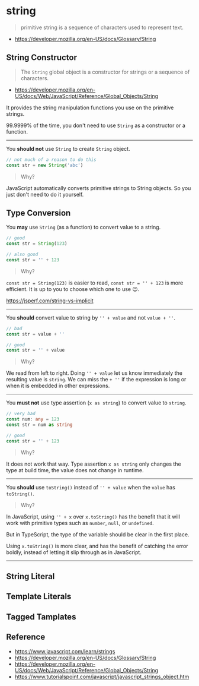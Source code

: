 # string

> primitive string is a sequence of characters used to represent text.

- <https://developer.mozilla.org/en-US/docs/Glossary/String>

## String Constructor

> The `String` global object is a constructor for strings or a sequence of characters.

- <https://developer.mozilla.org/en-US/docs/Web/JavaScript/Reference/Global_Objects/String>

It provides the string manipulation functions you use on the primitive strings.

99.9999% of the time,
you don't need to use `String` as a constructor or a function.

---

You **should not** use `String` to create `String` object.

```ts
// not much of a reason to do this
const str = new String('abc')
```

> Why?

JavaScript automatically converts primitive strings to String objects.
So you just don't need to do it yourself.

## Type Conversion

You **may** use `String` (as a function) to convert value to a string.

```ts
// good
const str = String(123)

// also good
const str = '' + 123
```

> Why?

`const str = String(123)` is easier to read,
`const str = '' + 123` is more efficient.
It is up to you to choose which one to use 😉.

<https://jsperf.com/string-vs-implicit>

---

You **should** convert value to string by `'' + value` and not `value + ''`.

```ts
// bad
const str = value + ''

// good
const str = '' + value
```

> Why?

We read from left to right.
Doing `'' + value` let us know immediately the resulting value is `string`.
We can miss the `+ ''` if the expression is long or when it is embedded in other expressions.

---

You **must not** use type assertion (`x as string`) to convert value to `string`.

```ts
// very bad
const num: any = 123
const str = num as string

// good
const str = '' + 123
```

> Why?

It does not work that way.
Type assertion `x as string` only changes the type at build time,
the value does not change in runtime.

---

You **should** use `toString()` instead of `'' + value` when the `value` has `toString()`.

> Why?

In JavaScript,
using `'' + x` over `x.toString()` has the benefit that it will work with primitive types such as `number`, `null`, or `undefined`.

But in TypeScript,
the type of the variable should be clear in the first place.

Using `x.toString()` is more clear,
and has the benefit of catching the error boldly,
instead of letting it slip through as in JavaScript.

---

## String Literal

## Template Literals

## Tagged Tamplates

## Reference

- <https://www.javascript.com/learn/strings>
- <https://developer.mozilla.org/en-US/docs/Glossary/String>
- <https://developer.mozilla.org/en-US/docs/Web/JavaScript/Reference/Global_Objects/String>
- <https://www.tutorialspoint.com/javascript/javascript_strings_object.htm>
